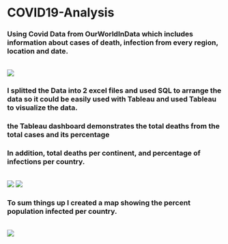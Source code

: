 # COVID19-Analysis
<h3> Using Covid Data from OurWorldInData which includes
information about cases of death, infection from every region, location
and date.</h3>
<br>
<img src="https://media.discordapp.net/attachments/345269889537146881/903629486250156062/unknown.png"> 
<br>
<h3> I splitted the Data into 2 excel files and used SQL to arrange the data
so it could be easily used with Tableau and used Tableau to visualize the data.</h3>
<h3> the Tableau dashboard demonstrates the total deaths from the total cases and its percentage </h3>
<h3> In addition, total deaths per continent, and percentage of infections per country.</h3>
<br>
<img src="https://cdn.discordapp.com/attachments/345269889537146881/903629541589807184/unknown.png"> 
<img src="https://media.discordapp.net/attachments/345269889537146881/903629587639074836/unknown.png"> 
<br>
<h3> To sum things up I created a map showing the percent population infected per country. </h3>
<br>
<img src="https://media.discordapp.net/attachments/345269889537146881/903629695550119957/unknown.png?width=586&height=676"> 
<br>
